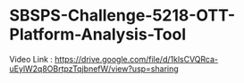 # SBSPS-Challenge-5218-OTT-Platform-Analysis-Tool

Video Link : https://drive.google.com/file/d/1klsCVQRca-uEylW2q8OBrtpzTqjbnefW/view?usp=sharing
